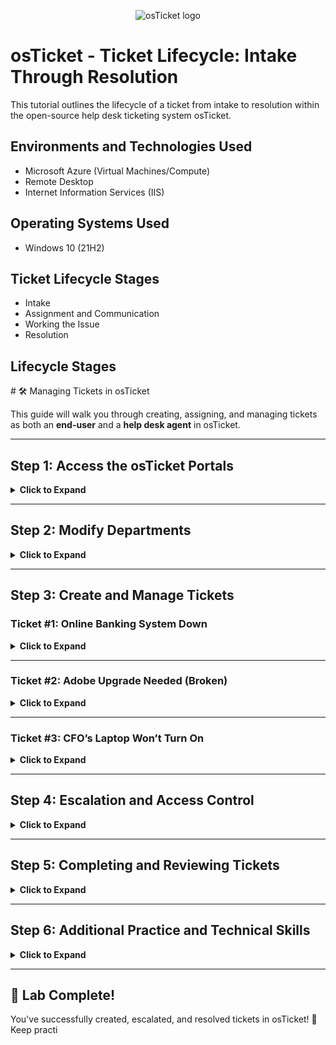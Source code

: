 <p align="center">
<img src="https://i.imgur.com/Clzj7Xs.png" alt="osTicket logo"/>
</p>

<h1>osTicket - Ticket Lifecycle: Intake Through Resolution</h1>
This tutorial outlines the lifecycle of a ticket from intake to resolution within the open-source help desk ticketing system osTicket.<br />


<!--<h2>Video Demonstration</h2>

- ### [YouTube: How to create, work, and resolves tickets within osTicket](https://www.youtube.com)
-->
<h2>Environments and Technologies Used</h2>

- Microsoft Azure (Virtual Machines/Compute)
- Remote Desktop
- Internet Information Services (IIS)

<h2>Operating Systems Used </h2>

- Windows 10</b> (21H2)

<h2>Ticket Lifecycle Stages</h2>

- Intake
- Assignment and Communication
- Working the Issue
- Resolution

<h2>Lifecycle Stages</h2>

<p>
  # 🛠️ Managing Tickets in osTicket

This guide will walk you through creating, assigning, and managing tickets as both an **end-user** and a **help desk agent** in osTicket.

---

## **Step 1: Access the osTicket Portals**
<details>
<summary><b>Click to Expand</b></summary>

### **Login Pages**
- **Admin/Analyst Login Page**:  
http://localhost/osTicket/scp/login.php

markdown
Copy
Edit
- **End-User Portal**:  
http://localhost/osTicket


</details>

---

## **Step 2: Modify Departments**
<details>
<summary><b>Click to Expand</b></summary>

1. Change **SysAdmins** to a **Top-Level Department**.  
2. **Delete** (not archive) the **Maintenance Department**.
</details>

---

## **Step 3: Create and Manage Tickets**
### **Ticket #1: Online Banking System Down**
<details>
<summary><b>Click to Expand</b></summary>

#### **As an End-User**:
1. Navigate to the **End-User Portal**.
2. Create a ticket:
 - **Issue**: Entire mobile/online banking system is down.

#### **As a Help Desk Agent (John)**:
1. Observe the ticket’s properties:
 - 🏷️ **Priority**  
 - 🏢 **Department**  
 - ⏳ **SLA**  
 - 👤 **Assigned To**  

2. Set properties:
 - **SLA**: 🔥 **Sev-A (1 hour, 24/7)**  
 - **Department**: **Online Banking**  

3. Attempt to observe the ticket again as **John**. Can you still view or modify it?

4. **Work the ticket to completion as Jane**.
</details>

---

### **Ticket #2: Adobe Upgrade Needed (Broken)**
<details>
<summary><b>Click to Expand</b></summary>

#### **As an End-User**:
1. Create a ticket:
 - **Issue**: Accounting department needs Adobe upgrade, broken.

#### **As a Help Desk Agent (John)**:
1. Observe the ticket’s properties:
 - 🏷️ **Priority**  
 - 🏢 **Department**  
 - ⏳ **SLA**  
 - 👤 **Assigned To**  

2. Set properties:
 - **SLA**: ⏳ **Sev-B (4 hours, 24/7)**  
 - **Department**: **Support**  

3. **Work the ticket to completion as John**.
</details>

---

### **Ticket #3: CFO’s Laptop Won’t Turn On**
<details>
<summary><b>Click to Expand</b></summary>

#### **As an End-User**:
1. Create a ticket:
 - **Issue**: CFO’s laptop will no longer turn on.

#### **As a Help Desk Agent (John)**:
1. Observe the ticket’s properties:
 - 🏷️ **Priority**  
 - 🏢 **Department**  
 - ⏳ **SLA**  
 - 👤 **Assigned To**  

2. Set properties:
 - **SLA**: ⏳ **Sev-B (4 hours, 24/7)**  
 - **Department**: **Support**  

3. **Work the ticket to completion as John**.
</details>

---

## **Step 4: Escalation and Access Control**
<details>
<summary><b>Click to Expand</b></summary>

1. **Set all tickets' properties**:  
 - **Sev-A tickets last (SysAdmins)**.  
 - Observe that the **ticket becomes inaccessible** to John.  

2. **Switch to the Admin Panel**:
 - Assign yourself **View-Access** to **SysAdmins**.

3. **Switch back to the Agent Panel**:
 - Observe the **escalated ticket**.  
 - Notice that you can **no longer make changes** to it.  
</details>

---

## **Step 5: Completing and Reviewing Tickets**
<details>
<summary><b>Click to Expand</b></summary>

✅ **Solve all remaining tickets** in the system.  
✅ **Explain how most ticketing systems (including osTicket) send email notifications** when a ticket is updated, allowing users to respond via email.  
✅ **Understand ticket intake in real life (IRL)**:
 - Tickets may come from **phone, chat apps, email, web forms, or in-person** interactions.  
 - Many users **approach IT directly**, but **always log tickets for tracking and metrics**.  
</details>

---

## **Step 6: Additional Practice and Technical Skills**
<details>
<summary><b>Click to Expand</b></summary>

- There is **much more to explore** in osTicket—take time to review its **email features** and automation tools.  
- **Redo this lab multiple times** until you can complete it from memory using a simple checklist.  
- Building **technical intuition** comes from **repetition and hands-on experience**.  
- Revisit the **Technical Skill Pillar** and refine your troubleshooting process.  
</details>

---

## 🎉 **Lab Complete!**
You've successfully created, escalated, and resolved tickets in osTicket! 🚀 Keep practi
</p>
